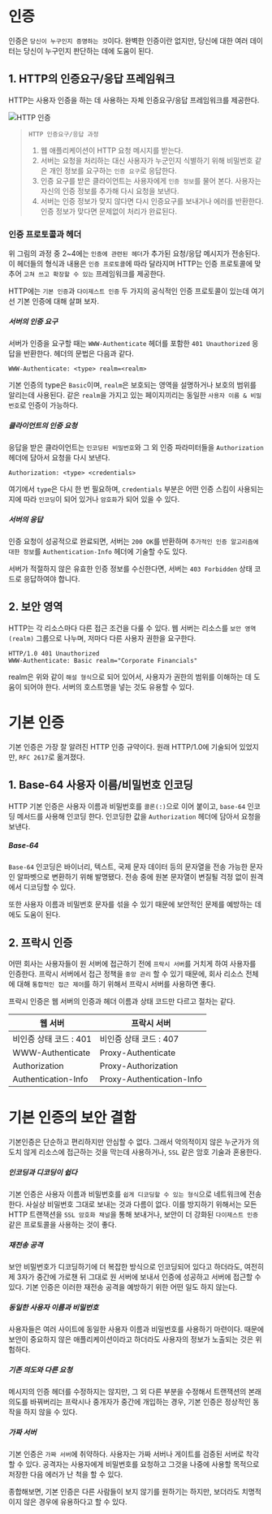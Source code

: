# 인증

인증은 `당신이 누구인지 증명하는 것`이다. 완벽한 인증이란 없지만, 당신에 대한 여러 데이터는 당신이 누구인지 판단하는 데에 도움이 된다.



## 1. HTTP의 인증요구/응답 프레임워크

HTTP는 사용자 인증을 하는 데 사용하는 자체 인증요구/응답 프레임워크를 제공한다.

![HTTP 인증](https://mdn.mozillademos.org/files/14689/HTTPAuth.png)

> `HTTP 인증요구/응답 과정`
>
> 1. 웹 애플리케이션이 HTTP 요청 메시지를 받는다.
> 2. 서버는 요청을 처리하는 대신 사용자가 누군인지 식별하기 위해 비밀번호 같은 개인 정보를 요구하는 `인증 요구`로 응답한다.
> 3. 인증 요구를 받은 클라이언트는 사용자에게 `인증 정보`를 물어 본다. 사용자는 자신의 인증 정보를 추가해 다시 요청을 보낸다.
> 4. 서버는 인증 정보가 맞지 않다면 다시 인증요구를 보내거나 에러를 반환한다. 인증 정보가 맞다면 문제없이 처리가 완료된다.



### 인증 프로토콜과 헤더

위 그림의 과정 중 2~4에는 `인증에 관련된 헤더`가 추가된 요청/응답 메시지가 전송된다. 이 헤더들의 형식과 내용은 `인증 프로토콜`에 따라 달라지며 HTTP는 인증 프로토콜에 맞추어 `고쳐 쓰고 확장할 수 있는` 프레임워크를 제공한다.

HTTP에는 `기본 인증`과 `다이제스트 인증` 두 가지의 공식적인 인증 프로토콜이 있는데 여기선 기본 인증에 대해 살펴 보자.



##### 서버의 인증 요구

서버가 인증을 요구할 때는 `WWW-Authenticate` 헤더를 포함한 `401 Unauthorized` 응답을 반환한다. 헤더의 문법은 다음과 같다.

```http
WWW-Authenticate: <type> realm=<realm>
```

기본 인증의 type은 `Basic`이며, `realm`은 보호되는 영역을 설명하거나 보호의 범위를 알리는데 사용된다. 같은 `realm`을 가지고 있는 페이지끼리는 동일한 `사용자 이름 & 비밀번호`로 인증이 가능하다.



##### 클라이언트의 인증 요청

응답을 받은 클라이언트는 `인코딩된 비밀번호`와 그 외 인증 파라미터들을 `Authorization` 헤더에 담아서 요청을 다시 보낸다.

```http
Authorization: <type> <credentials>
```

여기에서 `type`은 다시 한 번 필요하며, `credentials` 부분은 어떤 인증 스킴이 사용되는지에 따라 `인코딩`이 되어 있거나 `암호화`가 되어 있을 수 있다.



##### 서버의 응답

인증 요청이 성공적으로 완료되면, 서버는 `200 OK`를 반환하며 `추가적인 인증 알고리즘에 대한 정보`를 `Authentication-Info` 헤더에 기술할 수도 있다.

서버가 적절하지 않은 유효한 인증 정보를 수신한다면, 서버는 `403 Forbidden` 상태 코드로 응답하여야 합니다.



## 2. 보안 영역

HTTP는 각 리소스마다 다른 접근 조건을 다룰 수 있다. 웹 서버는 리소스를 `보안 영역(realm)` 그룹으로 나누며, 저마다 다른 사용자 권한을 요구한다.

```http
HTTP/1.0 401 Unauthorized
WWW-Authenticate: Basic realm="Corporate Financials"
```

realm은 위와 같이 `해설 형식`으로 되어 있어서, 사용자가 권한의 범위를 이해하는 데 도움이 되어야 한다. 서버의 호스트명을 넣는 것도 유용할 수 있다.



# 기본 인증

기본 인증은 가장 잘 알려진 HTTP 인증 규약이다. 원래 HTTP/1.0에 기술되어 있었지만, `RFC 2617`로 옮겨졌다.



## 1. Base-64 사용자 이름/비밀번호 인코딩

HTTP 기본 인증은 사용자 이름과 비밀번호를 `콜론(:)`으로 이어 붙이고, `base-64` 인코딩 메서드를 사용해 인코딩 한다. 인코딩한 값을 `Authorization` 헤더에 담아서 요청을 보낸다.



##### Base-64

`Base-64` 인코딩은 바이너리, 텍스트, 국제 문자 데이터 등의 문자열을 전송 가능한 문자인 알파벳으로 변환하기 위해 발명됐다. 전송 중에 원본 문자열이 변질될 걱정 없이 원격에서 디코딩할 수 있다.

또한 사용자 이름과 비밀번호 문자를 섞을 수 있기 때문에 보안적인 문제를 예방하는 데에도 도움이 된다.



## 2. 프락시 인증

어떤 회사는 사용자들이 원 서버에 접근하기 전에 `프락시 서버`를 거치게 하여 사용자를 인증한다. 프락시 서버에서 접근 정책을 `중앙 관리` 할 수 있기 때문에, 회사 리소스 전체에 대해 `통합적인 접근 제어`를 하기 위해서 프락시 서버를 사용하면 좋다.

프락시 인증은 웹 서버의 인증과 헤더 이름과 상태 코드만 다르고 절차는 같다.

| 웹 서버                | 프락시 서버               |
| ---------------------- | ------------------------- |
| 비인증 상태 코드 : 401 | 비인증 상태 코드 : 407    |
| WWW-Authenticate       | Proxy-Authenticate        |
| Authorization          | Proxy-Authorization       |
| Authentication-Info    | Proxy-Authentication-Info |



# 기본 인증의 보안 결함

기본인증은 단순하고 편리하지만 안심할 수 없다. 그래서 악의적이지 않은 누군가가 의도치 않게 리소스에 접근하는 것을 막는데 사용하거나, `SSL` 같은 암호 기술과 혼용한다.



##### 인코딩과 디코딩이 쉽다

기본 인증은 사용자 이름과 비밀번호를 `쉽게 디코딩할 수 있는 형식`으로 네트워크에 전송한다. 사실상 비밀번호 그대로 보내는 것과 다름이 없다. 이를 방지하기 위해서는 모든 HTTP 트랜잭션을 `SSL 암호화 채널`을 통해 보내거나, 보안이 더 강화된 `다이제스트 인증` 같은 프로토콜을 사용하는 것이 좋다.



##### 재전송 공격

보안 비밀번호가 디코딩하기에 더 복잡한 방식으로 인코딩되어 있다고 하더라도, 여전히 제 3자가 중간에 가로챈 뒤 그대로 원 서버에 보내서 인증에 성공하고 서버에 접근할 수 있다. 기본 인증은 이러한 재전송 공격을 예방하기 위한 어떤 일도 하지 않는다.



##### 동일한 사용자 이름과 비밀번호

사용자들은 여러 사이트에 동일한 사용자 이름과 비밀번호를 사용하기 마련이다. 때문에 보안이 중요하지 않은 애플리케이션이라고 하더라도 사용자의 정보가 노출되는 것은 위험하다.



##### 기존 의도와 다른 요청

메시지의 인증 헤더를 수정하지는 않지만, 그 외 다른 부분을 수정해서 트랜잭션의 본래 의도를 바꿔버리는 프락시나 중개자가 중간에 개입하는 경우, 기본 인증은 정상적인 동작을 하지 않을 수 있다.



##### 가짜 서버

기본 인증은 `가짜 서버`에 취약하다. 사용자는 가짜 서버나 게이트를 검증된 서버로 착각할 수 있다. 공격자는 사용자에게 비밀번호를 요청하고 그것을 나중에 사용할 목적으로 저장한 다음 에러가 난 척을 할 수 있다.

종합해보면, 기본 인증은 다른 사람들이 보지 않기를 원하기는 하지만, 보더라도 치명적이지 않은 경우에 유용하다고 할 수 있다.